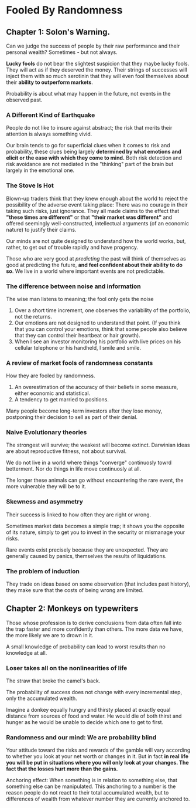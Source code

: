 # Fooled By Randomness

## Chapter 1: Solon's Warning.

Can we judge the success of people by their raw performance and their personal wealth? Sometimes - but not always.

**Lucky fools** do not bear the slightest suspicion that they maybe lucky fools. They will act as if they deserved the money. Their strings of successes will inject them with so much serotinin that they will even fool themselves about their **ability to outperform markets**.

Probability is about what may happen in the future, not events in the observed past.

### A Different Kind of Earthquake

People do not like to insure against abstract; the risk that merits their attention is always something vivid.

Our brain tends to go for superficial clues when it comes to risk and probability, these clues being largely **determined by what emotions and elicit or the ease with which they come to mind.**
Both risk detection and risk avoidance are not mediated in the "thinking" part of the brain but largely in the emotional one.

### The Stove Is Hot

Blown-up traders think that they knew enough about the world to reject the possibility of the adverse event taking place: There was no courage in their taking such risks, just ignorance. They all made claims to the effect that **"these times are different"** or that **"their market was different"** and offered seemingly well-constructed, intellectual arguments (of an economic nature) to justify their claims.

Our minds are not quite designed to understand how the world works, but, rather, to get out of trouble rapidly and have progency.

Those who are very good at *predicting* the past will think of themselves as good at predicting the future, **and feel confident about their ability to do so**. We live in a world where important events are not predictable.

### The difference between noise and information

The wise man listens to meaning; the fool only gets the noise

1. Over a short time increment, one observes the variability of the portfolio, not the returns.
2. Our emotions are not designed to understand that point. (If you think that you can control your emotions, think that some people also believe that they can control their heartbeat or hair growth).
3. When I see an investor monitoring his portfolio with live prices on his cellular telephone or his handheld, I smile and smile.

### A review of market fools of randomness constants

How they are fooled by randomness.

1. An overestimation of the accuracy of their beliefs in some measure, either economic and statistical.
2. A tendency to get married to positions.

Many people become long-term investors after they lose money, postponing their decision to sell as part of their denial.

### Naive Evolutionary theories

The strongest will survive; the weakest will become extinct. Darwinian ideas are about reproductive fitness, not about survival.

We do not live in a world where things "converge" continuosly towrd betterment. Nor do things in life move continuosly at all.

The longer these animals can go without encountering the rare event, the more vulnerable they will be to it.

### Skewness and asymmetry

Their success is linked to how often they are right or wrong.

Sometimes market data becomes a simple trap; it shows you the opposite of its nature, simply to get you to invest in the security or mismanage your risks.

Rare events exist precisely because they are unexpected. They are generally caused by panics, themselves the results of liquidations.

### The problem of induction

They trade on ideas based on some observation (that includes past history), they make sure that the costs of being wrong are limited.

## Chapter 2: Monkeys on typewriters

Those whose profession is to derive conclusions from data often fall into the trap faster and more confidently than others. The more data we have, the more likely we are to drown in it.

A small knowledge of probability can lead to worst results than no knowledge at all.

### Loser takes all on the nonlinearities of life

The straw that broke the camel's back.

The probability of success does not change with every incremental step, only the accumulated wealth.

Imagine a donkey equally hungry and thirsty placed at exactly equal distance from sources of food and water. He would die of both thirst and hunger as he would be unable to decide which one to get to first. 

### Randomness and our mind: We are probability blind

Your attitude toward the risks and rewards of the gamble will vary according to whether you look at your net worth or changes in it. But in fact **in real life you will be put in situations where you will only look at your changes. The fact that the losses hurt more than the gains.**

Anchoring effect: When something is in relation to something else, that something else can be manipulated. This anchoring to a number is the reason people do not react to their total accumulated wealth, but to differences of wealth from whatever number they are currently anchored to.
